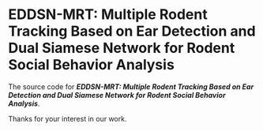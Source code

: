 # EDDSN-MRT: Multiple Rodent Tracking Based on Ear Detection and Dual Siamese Network for Rodent Social Behavior Analysis
The source code for ***EDDSN-MRT: Multiple Rodent Tracking Based on Ear Detection and Dual Siamese Network for Rodent Social Behavior Analysis***.

Thanks for your interest in our work.
